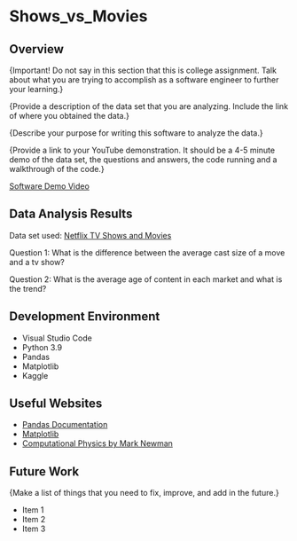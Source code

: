 # Shows_vs_Movies

## Overview

{Important!  Do not say in this section that this is college assignment.  Talk about what you are trying to accomplish as a software engineer to further your learning.}

{Provide a description of the data set that you are analyzing.  Include the link of where you obtained the data.}

{Describe your purpose for writing this software to analyze the data.}

{Provide a link to your YouTube demonstration.  It should be a 4-5 minute demo of the data set, the questions and answers, the code running and a walkthrough of the code.}

[Software Demo Video](http://youtube.link.goes.here)

## Data Analysis Results

Data set used: [Netflix TV Shows and Movies](https://www.kaggle.com/datasets/victorsoeiro/netflix-tv-shows-and-movies?select=titles.csv)

Question 1:
What is the difference between the average cast size of a move and a tv show?

Question 2:
What is the average age of content in each market and what is the trend?

## Development Environment

* Visual Studio Code
* Python 3.9
* Pandas
* Matplotlib
* Kaggle

## Useful Websites

* [Pandas Documentation](https://pandas.pydata.org/docs/)
* [Matplotlib](https://matplotlib.org/stable/index.html)
* [Computational Physics by Mark Newman](http://www-personal.umich.edu/~mejn/cp/index.html)

## Future Work

{Make a list of things that you need to fix, improve, and add in the future.}
* Item 1
* Item 2
* Item 3